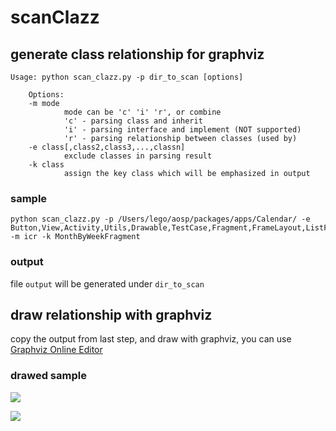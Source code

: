 # scanClazz

## generate class relationship for graphviz

```
Usage: python scan_clazz.py -p dir_to_scan [options]

    Options:
    -m mode
            mode can be 'c' 'i' 'r', or combine
            'c' - parsing class and inherit
            'i' - parsing interface and implement (NOT supported)
            'r' - parsing relationship between classes (used by)
    -e class[,class2,class3,...,classn]
            exclude classes in parsing result
    -k class
            assign the key class which will be emphasized in output
```

### sample

```
python scan_clazz.py -p /Users/lego/aosp/packages/apps/Calendar/ -e Button,View,Activity,Utils,Drawable,TestCase,Fragment,FrameLayout,ListFragment,ListView,ListActivity -m icr -k MonthByWeekFragment
```

### output

file `output` will be generated under `dir_to_scan`

## draw relationship with graphviz

copy the output from last step, and draw with graphviz, you can use [Graphviz Online Editor](https://edotor.net)

### drawed sample

![](http://ww1.sinaimg.cn/large/006tNc79ly1g3kmb8xp37j31s90u04nk.jpg)

![](http://ww2.sinaimg.cn/large/006tNc79ly1g3kmbp9mxvj316r0u01kx.jpg)
